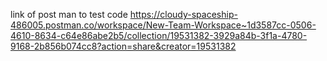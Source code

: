 link of post man to test code 
https://cloudy-spaceship-486005.postman.co/workspace/New-Team-Workspace~1d3587cc-0506-4610-8634-c64e86abe2b5/collection/19531382-3929a84b-3f1a-4780-9168-2b856b074cc8?action=share&creator=19531382
